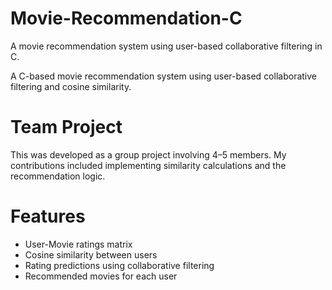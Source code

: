 # Movie-Recommendation-C
A movie recommendation system using user-based collaborative filtering in C.

A C-based movie recommendation system using user-based collaborative filtering and cosine similarity.

# Team Project
This was developed as a group project involving 4–5 members. My contributions included implementing similarity calculations and the recommendation logic.

# Features
- User-Movie ratings matrix
- Cosine similarity between users
- Rating predictions using collaborative filtering
- Recommended movies for each user



